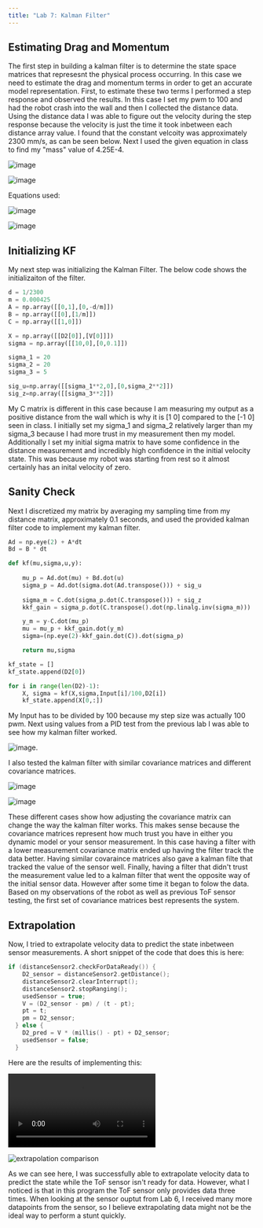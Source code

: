 ```yaml
---
title: "Lab 7: Kalman Filter"
---
```


## Estimating Drag and Momentum

The first step in building a kalman filter is to determine the state space matrices that represesnt the physical process occurring. In this case we need to estimate the drag and momentum terms in order to get an accurate model representation. First, to estimate these two terms I performed a step response and observed the results. In this case I set my pwm to 100 and had the robot crash into the wall and then I collected the distance data. Using the distance data I was able to figure out the velocity during the step response because the velocity is just the time it took inbetween each distance array value. I found that the constant velcoity was approximately 2300 mm/s, as can be seen below. Next I used the given equation in class to find my "mass" value of 4.25E-4. 


![image](https://user-images.githubusercontent.com/123790450/228410750-0de1a454-4d8e-4a01-9336-769d0f753831.png)

![image](https://user-images.githubusercontent.com/123790450/228410770-16e0962c-8d66-44ad-9628-d43cda556326.png)

Equations used:

![image](https://user-images.githubusercontent.com/123790450/228410946-5a6f8e27-c7fa-4a4c-a542-ba0b901c8882.png)

![image](https://user-images.githubusercontent.com/123790450/228410979-93c5cd06-c87e-463a-876d-3a9e3e342104.png)



## Initializing KF

My next step was initializing the Kalman Filter. The below code shows the initializaiton of the filter.

``` python
d = 1/2300
m = 0.000425
A = np.array([[0,1],[0,-d/m]])
B = np.array([[0],[1/m]])
C = np.array([[1,0]])

X = np.array([[D2[0]],[V[0]]])
sigma = np.array([[10,0],[0,0.1]])

sigma_1 = 20
sigma_2 = 20
sigma_3 = 5

sig_u=np.array([[sigma_1**2,0],[0,sigma_2**2]])
sig_z=np.array([[sigma_3**2]])
```
My C matrix is different in this case because I am measuring my output as a positive distance from the wall which is why it is \[1 0] compared to the \[-1 0] seen in class. I initially set my sigma_1 and sigma_2 relatively larger than my sigma_3 because I had more trust in my measurement then my model. Additionally I set my initial sigma matrix to have some confidence in the distance measurement and incredibly high confidence in the initial velocity state. This was because my robot was starting from rest so it almost certainly has an inital velocity of zero.

## Sanity Check
Next I discretized my matrix by averaging my sampling time from my distance matrix, approximately 0.1 seconds, and used the provided kalman filter code to implement my kalman filter.

``` python
Ad = np.eye(2) + A*dt
Bd = B * dt

def kf(mu,sigma,u,y):
    
    mu_p = Ad.dot(mu) + Bd.dot(u) 
    sigma_p = Ad.dot(sigma.dot(Ad.transpose())) + sig_u
    
    sigma_m = C.dot(sigma_p.dot(C.transpose())) + sig_z
    kkf_gain = sigma_p.dot(C.transpose().dot(np.linalg.inv(sigma_m)))

    y_m = y-C.dot(mu_p)
    mu = mu_p + kkf_gain.dot(y_m)    
    sigma=(np.eye(2)-kkf_gain.dot(C)).dot(sigma_p)

    return mu,sigma

kf_state = []
kf_state.append(D2[0])

for i in range(len(D2)-1):
    X, sigma = kf(X,sigma,Input[i]/100,D2[i])
    kf_state.append(X[0,:])

```
My Input has to be divided by 100 because my step size was actually 100 pwm. Next using values from a PID test from the previous lab I was able to see how my kalman filter worked.

![image](https://user-images.githubusercontent.com/123790450/228415118-ae2ab4db-e403-44f2-87b6-63b3896c294a.png).

I also tested the kalman filter with similar covariance matrices and different covariance matrices.

![image](https://user-images.githubusercontent.com/123790450/228415218-5a3709a1-70df-4c3b-b92f-b54af6635443.png)

![image](https://user-images.githubusercontent.com/123790450/228415289-19301833-6af9-4435-af92-e20f80381715.png)

These different cases show how adjusting the covariance matrix can change the way the kalman filter works. This makes sense because the covariance matrices represent how much trust you have in either you dynamic model or your sensor measurement. In this case having a filter with a lower measurement covariance matrix ended up having the filter track the data better. Having similar covaraince matrices also gave a kalman filte that tracked the value of the sensor well. Finally, having a filter that didn't trust the measurement value led to a kalman filter that went the opposite way of the initial sensor data. However after some time it began to folow the data. Based on my observations of the robot as well as previous ToF sensor testing, the first set of covariance matrices best represents the system.

## Extrapolation

Now, I tried to extrapolate velocity data to predict the state inbetween sensor measurements. A short snippet of the code that does this is here:
```c++
if (distanceSensor2.checkForDataReady()) {
    D2_sensor = distanceSensor2.getDistance();
    distanceSensor2.clearInterrupt();
    distanceSensor2.stopRanging();
    usedSensor = true;
    V = (D2_sensor - pm) / (t - pt);
    pt = t;
    pm = D2_sensor;
  } else {
    D2_pred = V * (millis() - pt) + D2_sensor;
    usedSensor = false;
  }
```
Here are the results of implementing this:

<video src = "https://user-images.githubusercontent.com/123790450/228416431-6141e1a9-ec61-438e-a03a-77839deea263.MOV" controls = controls style="max-width:730px;"></video>

![extrapolation comparison](https://user-images.githubusercontent.com/123790450/228416262-c47fd9e6-c066-4cfc-b443-d68570ef18c8.png)

As we can see here, I was successfully able to extrapolate velocity data to predict the state while the ToF sensor isn't ready for data. However, what I noticed is that in this program the ToF sensor only provides data three times. When looking at the sensor ouptut from Lab 6, I received many more datapoints from the sensor, so I believe extrapolating data might not be the ideal way to perform a stunt quickly.

